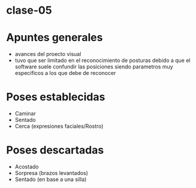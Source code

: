 # clase-05

# Apuntes generales

* avances del proecto visual
* tuvo que ser limitado en el reconocimiento de posturas debido a que el software suele confundir las posiciones siendo parametros muy especificos a los que debe de reconocer

# Poses establecidas

* Caminar
* Sentado
* Cerca (expresiones faciales/Rostro)

# Poses descartadas

* Acostado
* Sorpresa (brazos levantados)
* Sentado (en base a una silla)
